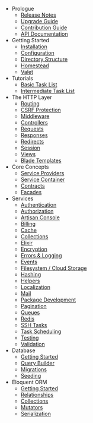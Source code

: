 - Prologue
    - [Release Notes](/docs/{{version}}/releases)
    - [Upgrade Guide](/docs/{{version}}/upgrade)
    - [Contribution Guide](/docs/{{version}}/contributions)
    - [API Documentation](/api/{{version}})
- Getting Started
    - [Installation](/docs/{{version}}/installation)
    - [Configuration](/docs/{{version}}/configuration)
    - [Directory Structure](/docs/{{version}}/structure)
    - [Homestead](/docs/{{version}}/homestead)
    - [Valet](/docs/{{version}}/valet)
- Tutorials
    - [Basic Task List](/docs/{{version}}/quickstart)
    - [Intermediate Task List](/docs/{{version}}/quickstart-intermediate)
- The HTTP Layer
    - [Routing](/docs/{{version}}/routing)
    - [CSRF Protection](/docs/{{version}}/csrf)
    - [Middleware](/docs/{{version}}/middleware)
    - [Controllers](/docs/{{version}}/controllers)
    - [Requests](/docs/{{version}}/requests)
    - [Responses](/docs/{{version}}/responses)
    - [Redirects](/docs/{{version}}/redirects)
    - [Session](/docs/{{version}}/session)
    - [Views](/docs/{{version}}/views)
    - [Blade Templates](/docs/{{version}}/blade)
- Core Concepts
    - [Service Providers](/docs/{{version}}/providers)
    - [Service Container](/docs/{{version}}/container)
    - [Contracts](/docs/{{version}}/contracts)
    - [Facades](/docs/{{version}}/facades)
- Services
    - [Authentication](/docs/{{version}}/authentication)
    - [Authorization](/docs/{{version}}/authorization)
    - [Artisan Console](/docs/{{version}}/artisan)
    - [Billing](/docs/{{version}}/billing)
    - [Cache](/docs/{{version}}/cache)
    - [Collections](/docs/{{version}}/collections)
    - [Elixir](/docs/{{version}}/elixir)
    - [Encryption](/docs/{{version}}/encryption)
    - [Errors & Logging](/docs/{{version}}/errors)
    - [Events](/docs/{{version}}/events)
    - [Filesystem / Cloud Storage](/docs/{{version}}/filesystem)
    - [Hashing](/docs/{{version}}/hashing)
    - [Helpers](/docs/{{version}}/helpers)
    - [Localization](/docs/{{version}}/localization)
    - [Mail](/docs/{{version}}/mail)
    - [Package Development](/docs/{{version}}/packages)
    - [Pagination](/docs/{{version}}/pagination)
    - [Queues](/docs/{{version}}/queues)
    - [Redis](/docs/{{version}}/redis)
    - [SSH Tasks](/docs/{{version}}/envoy)
    - [Task Scheduling](/docs/{{version}}/scheduling)
    - [Testing](/docs/{{version}}/testing)
    - [Validation](/docs/{{version}}/validation)
- Database
    - [Getting Started](/docs/{{version}}/database)
    - [Query Builder](/docs/{{version}}/queries)
    - [Migrations](/docs/{{version}}/migrations)
    - [Seeding](/docs/{{version}}/seeding)
- Eloquent ORM
    - [Getting Started](/docs/{{version}}/eloquent)
    - [Relationships](/docs/{{version}}/eloquent-relationships)
    - [Collections](/docs/{{version}}/eloquent-collections)
    - [Mutators](/docs/{{version}}/eloquent-mutators)
    - [Serialization](/docs/{{version}}/eloquent-serialization)
